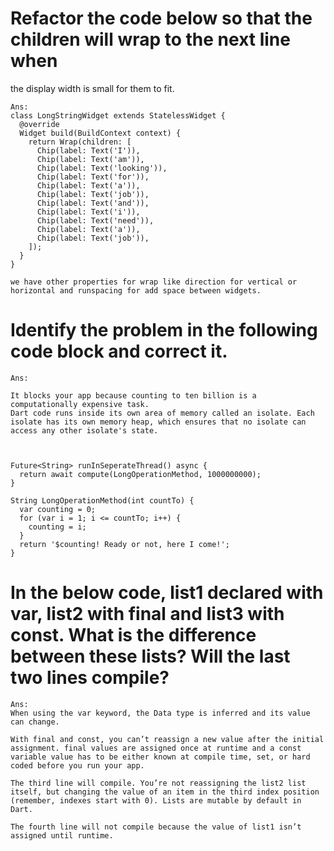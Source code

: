 # Refactor the code below so that the children will wrap to the next line when
the display width is small for them to fit.
```
Ans:
class LongStringWidget extends StatelessWidget {
  @override
  Widget build(BuildContext context) {
    return Wrap(children: [
      Chip(label: Text('I')),
      Chip(label: Text('am')),
      Chip(label: Text('looking')),
      Chip(label: Text('for')),
      Chip(label: Text('a')),
      Chip(label: Text('job')),
      Chip(label: Text('and')),
      Chip(label: Text('i')),
      Chip(label: Text('need')),
      Chip(label: Text('a')),
      Chip(label: Text('job')),
    ]);
  }
}

we have other properties for wrap like direction for vertical or horizontal and runspacing for add space between widgets.
```

# Identify the problem in the following code block and correct it.
```
Ans: 

It blocks your app because counting to ten billion is a computationally expensive task.
Dart code runs inside its own area of memory called an isolate. Each isolate has its own memory heap, which ensures that no isolate can access any other isolate's state.



Future<String> runInSeperateThread() async {
  return await compute(LongOperationMethod, 1000000000);
}

String LongOperationMethod(int countTo) {
  var counting = 0;
  for (var i = 1; i <= countTo; i++) {
    counting = i;
  }
  return '$counting! Ready or not, here I come!';
}
```

# In the below code, list1 declared with var, list2 with final and list3 with const. What is the difference between these lists? Will the last two lines compile?
```
Ans:
When using the var keyword, the Data type is inferred and its value can change.

With final and const, you can’t reassign a new value after the initial assignment. final values are assigned once at runtime and a const variable value has to be either known at compile time, set, or hard coded before you run your app.

The third line will compile. You’re not reassigning the list2 list itself, but changing the value of an item in the third index position (remember, indexes start with 0). Lists are mutable by default in Dart.

The fourth line will not compile because the value of list1 isn’t assigned until runtime.
```